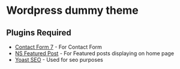 # Wordpress dummy theme



## Plugins Required

* [Contact Form 7](https://wordpress.org/plugins/contact-form-7/) - For Contact Form 
* [NS Featured Post](https://wordpress.org/plugins/ns-featured-posts/) - For Featured posts displaying on home page
* [Yoast SEO](https://wordpress.org/plugins/wordpress-seo/) - Used for seo purposes
